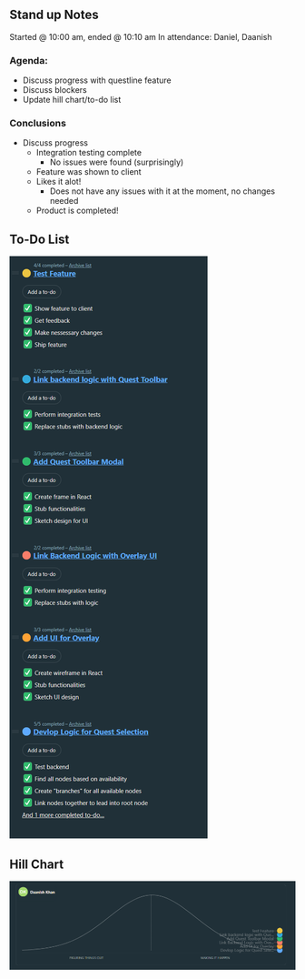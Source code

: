 ## Stand up Notes
Started @ 10:00 am, ended @ 10:10 am
In attendance: Daniel, Daanish

### Agenda:
- Discuss progress with questline feature
- Discuss blockers
- Update hill chart/to-do list

### Conclusions
- Discuss progress
	- Integration testing complete
		- No issues were found (surprisingly)
	- Feature was shown to client
	- Likes it alot!
		- Does not have any issues with it at the moment, no changes needed
	- Product is completed!

## To-Do List
![To-do list](image.png)

## Hill Chart
![Hill chart](image-1.png)